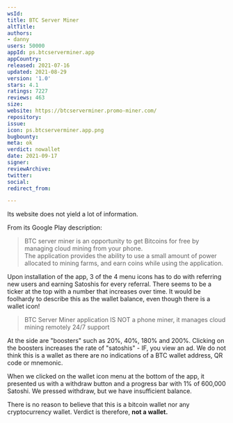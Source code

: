 ```yaml
---
wsId: 
title: BTC Server Miner
altTitle: 
authors:
- danny
users: 50000
appId: ps.btcserverminer.app
appCountry: 
released: 2021-07-16
updated: 2021-08-29
version: '1.0'
stars: 4.1
ratings: 7227
reviews: 463
size: 
website: https://btcserverminer.promo-miner.com/
repository: 
issue: 
icon: ps.btcserverminer.app.png
bugbounty: 
meta: ok
verdict: nowallet
date: 2021-09-17
signer: 
reviewArchive: 
twitter: 
social: 
redirect_from: 

---
```


Its website does not yield a lot of information.

From its Google Play description:

> BTC server miner is an opportunity to get Bitcoins for free by managing cloud mining from your phone.<br>
The application provides the ability to use a small amount of power allocated to mining farms, and earn coins while using the application.

Upon installation of the app, 3 of the 4 menu icons has to do with referring new users and earning Satoshis for every referral. There seems to be a ticker at the top with a number that increases over time. It would be foolhardy to describe this as the wallet balance, even though there is a wallet icon! 

> BTC Server Miner application IS NOT a phone miner, it manages cloud mining remotely
24/7 support

At the side are "boosters" such as 20%, 40%, 180% and 200%. Clicking on the boosters increases the rate of "satoshis" - IF, you view an ad. We do not think this is a wallet as there are no indications of a BTC wallet address, QR code or mnemonic. 

When we clicked on the wallet icon menu at the bottom of the app, it presented us with a withdraw button and a progress bar with 1% of 600,000 Satoshi. We pressed withdraw, but we have insufficient balance. 

There is no reason to believe that this is a bitcoin wallet nor any cryptocurrency wallet. Verdict is therefore, **not a wallet.**